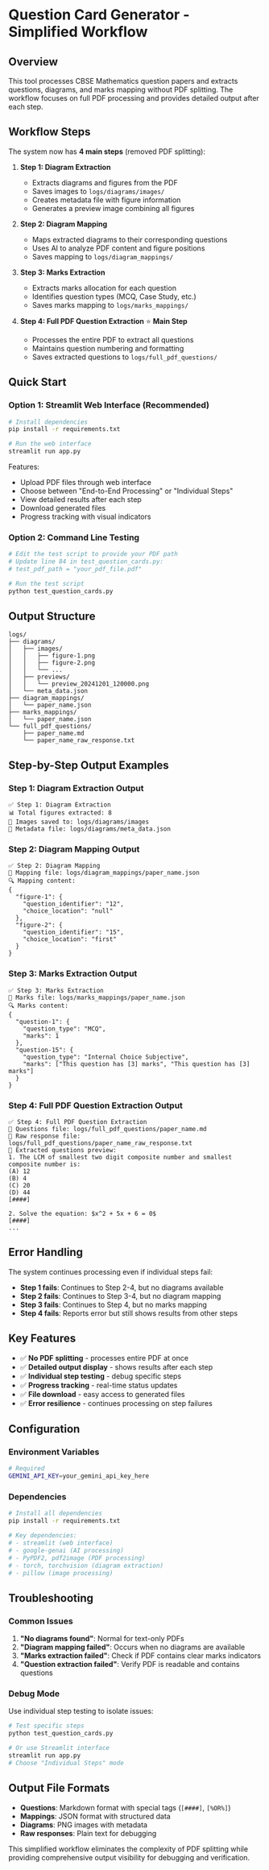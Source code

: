 # Question Card Generator - Simplified Workflow

## Overview

This tool processes CBSE Mathematics question papers and extracts questions, diagrams, and marks mapping without PDF splitting. The workflow focuses on full PDF processing and provides detailed output after each step.

## Workflow Steps

The system now has **4 main steps** (removed PDF splitting):

1. **Step 1: Diagram Extraction**

   - Extracts diagrams and figures from the PDF
   - Saves images to `logs/diagrams/images/`
   - Creates metadata file with figure information
   - Generates a preview image combining all figures

2. **Step 2: Diagram Mapping**

   - Maps extracted diagrams to their corresponding questions
   - Uses AI to analyze PDF content and figure positions
   - Saves mapping to `logs/diagram_mappings/`

3. **Step 3: Marks Extraction**

   - Extracts marks allocation for each question
   - Identifies question types (MCQ, Case Study, etc.)
   - Saves marks mapping to `logs/marks_mappings/`

4. **Step 4: Full PDF Question Extraction** ⭐ **Main Step**
   - Processes the entire PDF to extract all questions
   - Maintains question numbering and formatting
   - Saves extracted questions to `logs/full_pdf_questions/`

## Quick Start

### Option 1: Streamlit Web Interface (Recommended)

```bash
# Install dependencies
pip install -r requirements.txt

# Run the web interface
streamlit run app.py
```

Features:

- Upload PDF files through web interface
- Choose between "End-to-End Processing" or "Individual Steps"
- View detailed results after each step
- Download generated files
- Progress tracking with visual indicators

### Option 2: Command Line Testing

```bash
# Edit the test script to provide your PDF path
# Update line 84 in test_question_cards.py:
# test_pdf_path = "your_pdf_file.pdf"

# Run the test script
python test_question_cards.py
```

## Output Structure

```
logs/
├── diagrams/
│   ├── images/
│   │   ├── figure-1.png
│   │   ├── figure-2.png
│   │   └── ...
│   ├── previews/
│   │   └── preview_20241201_120000.png
│   └── meta_data.json
├── diagram_mappings/
│   └── paper_name.json
├── marks_mappings/
│   └── paper_name.json
└── full_pdf_questions/
    ├── paper_name.md
    └── paper_name_raw_response.txt
```

## Step-by-Step Output Examples

### Step 1: Diagram Extraction Output

```
✅ Step 1: Diagram Extraction
📊 Total figures extracted: 8
📁 Images saved to: logs/diagrams/images
📄 Metadata file: logs/diagrams/meta_data.json
```

### Step 2: Diagram Mapping Output

```
✅ Step 2: Diagram Mapping
📄 Mapping file: logs/diagram_mappings/paper_name.json
🔍 Mapping content:
{
  "figure-1": {
    "question_identifier": "12",
    "choice_location": "null"
  },
  "figure-2": {
    "question_identifier": "15",
    "choice_location": "first"
  }
}
```

### Step 3: Marks Extraction Output

```
✅ Step 3: Marks Extraction
📄 Marks file: logs/marks_mappings/paper_name.json
🔍 Marks content:
{
  "question-1": {
    "question_type": "MCQ",
    "marks": 1
  },
  "question-15": {
    "question_type": "Internal Choice Subjective",
    "marks": ["This question has [3] marks", "This question has [3] marks"]
  }
}
```

### Step 4: Full PDF Question Extraction Output

```
✅ Step 4: Full PDF Question Extraction
📄 Questions file: logs/full_pdf_questions/paper_name.md
📄 Raw response file: logs/full_pdf_questions/paper_name_raw_response.txt
📖 Extracted questions preview:
1. The LCM of smallest two digit composite number and smallest composite number is:
(A) 12
(B) 4
(C) 20
(D) 44
[####]

2. Solve the equation: $x^2 + 5x + 6 = 0$
[####]
...
```

## Error Handling

The system continues processing even if individual steps fail:

- **Step 1 fails**: Continues to Step 2-4, but no diagrams available
- **Step 2 fails**: Continues to Step 3-4, but no diagram mapping
- **Step 3 fails**: Continues to Step 4, but no marks mapping
- **Step 4 fails**: Reports error but still shows results from other steps

## Key Features

- ✅ **No PDF splitting** - processes entire PDF at once
- ✅ **Detailed output display** - shows results after each step
- ✅ **Individual step testing** - debug specific steps
- ✅ **Progress tracking** - real-time status updates
- ✅ **File download** - easy access to generated files
- ✅ **Error resilience** - continues processing on step failures

## Configuration

### Environment Variables

```bash
# Required
GEMINI_API_KEY=your_gemini_api_key_here
```

### Dependencies

```bash
# Install all dependencies
pip install -r requirements.txt

# Key dependencies:
# - streamlit (web interface)
# - google-genai (AI processing)
# - PyPDF2, pdf2image (PDF processing)
# - torch, torchvision (diagram extraction)
# - pillow (image processing)
```

## Troubleshooting

### Common Issues

1. **"No diagrams found"**: Normal for text-only PDFs
2. **"Diagram mapping failed"**: Occurs when no diagrams are available
3. **"Marks extraction failed"**: Check if PDF contains clear marks indicators
4. **"Question extraction failed"**: Verify PDF is readable and contains questions

### Debug Mode

Use individual step testing to isolate issues:

```bash
# Test specific steps
python test_question_cards.py

# Or use Streamlit interface
streamlit run app.py
# Choose "Individual Steps" mode
```

## Output File Formats

- **Questions**: Markdown format with special tags (`[####]`, `[%OR%]`)
- **Mappings**: JSON format with structured data
- **Diagrams**: PNG images with metadata
- **Raw responses**: Plain text for debugging

This simplified workflow eliminates the complexity of PDF splitting while providing comprehensive output visibility for debugging and verification.
